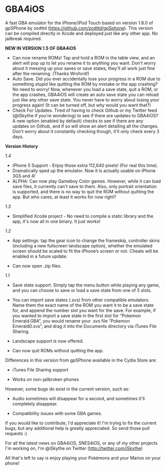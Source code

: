 GBA4iOS
=======

A fast GBA emulator for the iPhone/iPod Touch based on version 1.8.0 of gpSPhone by zodttd (https://github.com/zodttd/gpSphone). This version can be compiled directly in Xcode and deployed just like any other app. No jailbreak required.

__NEW IN VERSION 1.5 OF GBA4iOS__

* Can now rename ROMs! Tap and hold a ROM in the table view, and an alert will pop up to let you rename it to anything you want. Don't worry about it messing up your saves or save states, they'll all work just fine after the renaming. (Thanks Wrsford!)
* Auto Save. Did you ever accidentally lose your progress in a ROM due to something stupid like quitting the ROM by mistake or the app crashing? No need to worry! Now, whenever you load a save state, quit a ROM, or the app crashes, GBA4iOS will create an auto save state you can reload just like any other save state. You never have to worry about losing your progress again! (It can be turned off, but why would you want that?)
* Check For Updates. Tired of having to check Github or my Twitter feed (@iSkythe if you're wondering) to see if there are updates to GBA4iOS? A new option (enabled by default) checks to see if there are any updates on Github, and if so will show an alert detailing all the changes. Don't worry about it constantly checking though, it'll only check every 3 days.

__Version History__

_1.4_

* iPhone 5 Support - Enjoy those extra 112,640 pixels! (For real this time).
* Dramatically sped up the emulator. Now it is actually usable on iPhone 3GS and 4!
* ALPHA: Can now play Gameboy Color games. However, while it can load save files, it currently can't save to them. Also, only portrait orientation is supported, and there is no way to quit the ROM without quitting the app. But who cares, at least it works for now right?

_1.3_

* Simplified Xcode project - No need to compile a static library and the app, it's now all in one binary. It just works!

_1.2_

* App settings: tap the gear icon to change the frameskip, controller skins (including a new fullscreen landscape option), whether the emulated screen should be scaled to fit the iPhone’s screen or not. Cheats will be enabled in a future update.

* Can now open .zip files.

_1.1_

* Save state support. Simply tap the menu button while playing any game, and you can choose to save or load a save state from one of 5 slots.

* You can import save states (.svs) from other compatible emulators. Name them the exact name of the ROM you want it to be a save state for, and append the number slot you want for the save. For example, if you wanted to import a save state in the first slot for “Pokemon Emerald.GBA”, you would rename your .svs file “Pokemon Emerald0.svs”, and drag it into the Documents directory via iTunes File Sharing.

* Landscape support is now offered.

* Can now quit ROMs without quitting the app.



Differences in this version from gpSPhone available in the Cydia Store are:

* iTunes File Sharing support

* Works on non-jailbroken phones

However, some bugs do exist in the current version, such as:

* Audio sometimes will disappear for a second, and sometimes it'll completely disappear.

* Compatibility issues with some GBA games.

If you would like to contribute, I'd appreciate it! I'm trying to fix the current bugs, but any additional help is greatly appreciated. So send those pull requests :)

For all the latest news on GBA4iOS, SNES4iOS, or any of my other projects I'm working on, I'm @iSkythe on Twitter (http://twitter.com/iSkythe)

All that's left to say is enjoy playing your Pokémons and your Marios on your phone!
